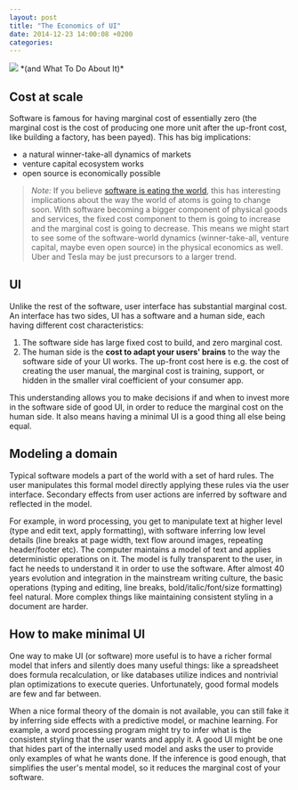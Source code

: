 ```yaml
---
layout: post
title: "The Economics of UI"
date: 2014-12-23 14:00:08 +0200
categories: 
---
```

<img src="/public/images/complex-ui.png"/>
*(and What To Do About It)*

## Cost at scale
Software is famous for having marginal cost of essentially zero (the marginal cost is the cost of producing one more unit after the up-front cost, like building a factory, has been payed). This has big implications:

- a natural winner-take-all dynamics of markets
- venture capital ecosystem works
- open source is economically possible

> *Note:* If you believe [software is eating the world](http://www.wsj.com/articles/SB10001424053111903480904576512250915629460), this has interesting implications about the way the world of atoms is going to change soon. With software becoming a bigger component of physical goods and services, the fixed cost component to them is going to increase and the marginal cost is going to decrease. This means we might start to see some of the software-world dynamics (winner-take-all, venture capital, maybe even open source) in the physical economics as well. Uber and Tesla may be just precursors to a larger trend.

## UI

Unlike the rest of the software, user interface has substantial marginal cost. An interface has two sides, UI has a software and a human side, each having different cost characteristics:

1. The software side has large fixed cost to build, and zero marginal cost.
2. The human side is the **cost to adapt your users' brains** to the way the software side of your UI works. The up-front cost here is e.g. the cost of creating the user manual, the marginal cost is training, support, or hidden in the smaller viral coefficient of your consumer app.

This understanding allows you to make decisions if and when to invest more in the software side of good UI, in order to reduce the marginal cost on the human side. It also means having a minimal UI is a good thing all else being equal.

## Modeling a domain

Typical software models a part of the world with a set of hard rules. The user manipulates this formal model directly applying these rules via the user interface. Secondary effects from user actions are inferred by software and reflected in the model.

For example, in word processing, you get to manipulate text at higher level (type and edit text, apply formatting), with software inferring low level details (line breaks at page width, text flow around images, repeating header/footer etc). The computer maintains a model of text and applies deterministic operations on it. The model is fully transparent to the user, in fact he needs to understand it in order to use the software. After almost 40 years evolution and integration in the mainstream writing culture, the basic operations (typing and editing, line breaks, bold/italic/font/size formatting) feel natural. More complex things like maintaining consistent styling in a document are harder.

## How to make minimal UI

One way to make UI (or software) more useful is to have a richer formal model that infers and silently does many useful things: like a spreadsheet does formula recalculation, or like databases utilize indices and nontrivial plan optimizations to execute queries. Unfortunately, good formal models are few and far between.

When a nice formal theory of the domain is not available, you can still fake it by inferring side effects with a predictive model, or machine learning. For example, a word processing program might try to infer what is the consistent styling that the user wants and apply it. A good UI might be one that hides part of the internally used model and asks the user to provide only examples of what he wants done. If the inference is good enough, that simplifies the user's mental model, so it reduces the marginal cost of your software.